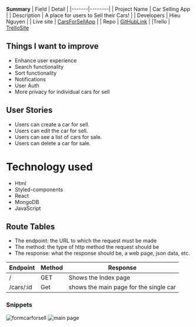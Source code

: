 **Summary**
| Field | Detail |
|-------|--------|
| Project Name | Car Selling App |
| Description | A place for users to Sell their Cars! |
| Developers | Hieu Nguyen |
| Live site | [CarsForSellApp](https://taupe-cucurucho-4fe979.netlify.app/) |
| Repo | [GitHubLink](https://github.com/Hieu12319/capstoneCars) |
|Trello | [TrelloSite](https://trello.com/b/0ah3SjXL/cars-for-sell-app)


## Things I want to improve

- Enhance user experience
- Search functionality
- Sort functionality
- Notifications
- User Auth
- More privacy for individual cars for sell

## User Stories



- Users can create a car for sell.
- Users can edit the car for sell.
- Users can see a list of cars for sale.
- Users can delete a car for sale.

# Technology used

- Html
- Styled-components
- React
- MongoDB
- JavaScript


## Route Tables

- The endpoint: the URL to which the request must be made
- The method: the type of http method the request should be
- The response: what the response should be, a web page, json data, etc.

| Endpoint | Method | Response |
| -------- | ------ | -------- | 
| / | GET | Shows the Index page | 
| /cars/:id | Get | shows the main page for the single car | 

 ### Snippets

![formcarforsell](https://user-images.githubusercontent.com/97079165/185275842-8849b331-477e-48f6-b86d-b8898a76dbc8.png)
![main page](https://user-images.githubusercontent.com/97079165/185275868-48aabc1c-972c-47a1-8a6f-8210b629d965.png)

